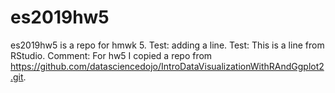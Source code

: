 # es2019hw5
es2019hw5 is a repo for hmwk 5.
Test: adding a line.
Test: This is a line from RStudio.
Comment: For hw5 I copied a repo from https://github.com/datasciencedojo/IntroDataVisualizationWithRAndGgplot2.git.
